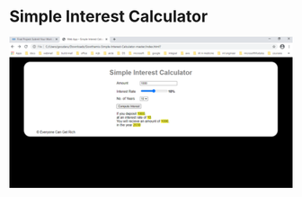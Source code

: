 # Simple Interest Calculator

<img src="https://github.com/GowthamiWudaru/Gowthamis-Simple-Interest-Calculator/blob/master/final.png" alt="photo of simple interest calculator">
